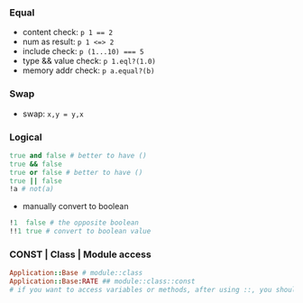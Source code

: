 ### Equal
- content check: `p 1 == 2`
- num as result: `p 1 <=> 2`
- include check: `p (1...10) === 5`
- type && value check: `p 1.eql?(1.0)`
- memory addr check: `p a.equal?(b)`

### Swap
- swap: `x,y = y,x`

### Logical
```ruby
true and false # better to have ()
true && false 
true or false # better to have ()
true || false
!a # not(a)
```
- manually convert to boolean
```ruby
!1  false # the opposite boolean
!!1 true # convert to boolean value
```

### CONST | Class | Module access
```ruby
Application::Base # module::class
Application::Base:RATE ## module::class::const
# if you want to access variables or methods, after using ::, you should use .
```